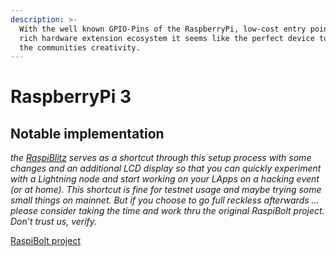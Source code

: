 ```yaml
---
description: >-
  With the well known GPIO-Pins of the RaspberryPi, low-cost entry point and its
  rich hardware extension ecosystem it seems like the perfect device to foster
  the communities creativity.
---
```


# RaspberryPi 3

## Notable implementation

_the_ [_RaspiBlitz_](https://github.com/rootzoll/raspiblitz) _serves as a shortcut through this setup process with some changes and an additional LCD display so that you can quickly experiment with a Lightning node and start working on your LApps on a hacking event \(or at home\). This shortcut is fine for testnet usage and maybe trying some small things on mainnet. But if you choose to go full reckless afterwards … please consider taking the time and work thru the original RaspiBolt project. Don’t trust us, verify._

[RaspiBolt project](https://github.com/Stadicus/guides/tree/master/raspibolt)

